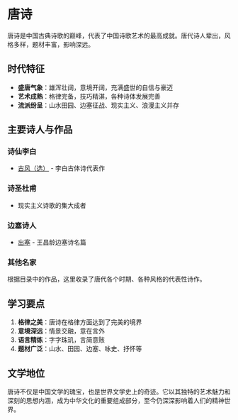 # 唐诗

唐诗是中国古典诗歌的巅峰，代表了中国诗歌艺术的最高成就。唐代诗人辈出，风格多样，题材丰富，影响深远。

## 时代特征

- **盛唐气象**：雄浑壮阔，意境开阔，充满盛世的自信与豪迈
- **艺术成熟**：格律完备，技巧精湛，各种诗体发展完善
- **流派纷呈**：山水田园、边塞征战、现实主义、浪漫主义并存

## 主要诗人与作品

### 诗仙李白
- [古风（选）](./古风（选）.md) - 李白古体诗代表作

### 诗圣杜甫
- 现实主义诗歌的集大成者

### 边塞诗人
- [出塞](./出塞.md) - 王昌龄边塞诗名篇

### 其他名家
根据目录中的作品，这里收录了唐代各个时期、各种风格的代表性诗作。

## 学习要点

1. **格律之美**：唐诗在格律方面达到了完美的境界
2. **意境深远**：情景交融，意在言外
3. **语言精练**：字字珠玑，言简意赅
4. **题材广泛**：山水、田园、边塞、咏史、抒怀等

## 文学地位

唐诗不仅是中国文学的瑰宝，也是世界文学史上的奇迹。它以其独特的艺术魅力和深刻的思想内涵，成为中华文化的重要组成部分，至今仍深深影响着人们的精神世界。